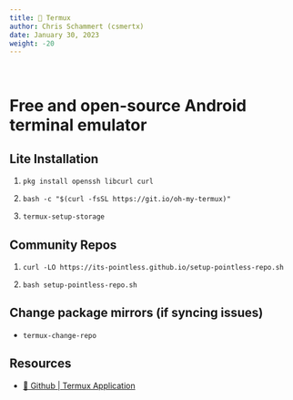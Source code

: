 ```yaml
---
title: 📱 Termux
author: Chris Schammert (csmertx)
date: January 30, 2023
weight: -20
---
```


<br />

# Free and open-source Android terminal emulator

## Lite Installation

1. ```pkg install openssh libcurl curl```

2. ```bash -c "$(curl -fsSL https://git.io/oh-my-termux)"```

3. ```termux-setup-storage```

## Community Repos

1. ```curl -LO https://its-pointless.github.io/setup-pointless-repo.sh```

2. ```bash setup-pointless-repo.sh```

## Change package mirrors (if syncing issues)

- ```termux-change-repo```

## Resources

- [🔗 Github | Termux Application](https://github.com/termux/termux-app)
